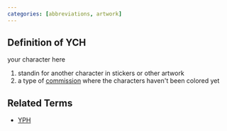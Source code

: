 ```yaml
---
categories: [abbreviations, artwork]
---
```

## Definition of YCH

your character here

1. standin for another character in stickers or other artwork
2. a type of [commission](./commission) where the characters haven't been colored yet

## Related Terms

- [YPH](./YPH)
